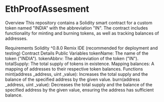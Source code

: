 # EthProofAssesment
Overview
This repository contains a Solidity smart contract for a custom token named "INDIA" with the abbreviation "IN". The contract includes functionality for minting and burning tokens, as well as tracking balances of addresses.

Requirements
Solidity ^0.8.0
Remix IDE (recommended for deployment and testing)
Contract Details
Public Variables
tokenName: The name of the token ("INDIA").
tokenAbbrv: The abbreviation of the token ("IN").
totalSupply: The total supply of tokens in existence.
Mapping
balances: A mapping of addresses to their respective token balances.
Functions
mint(address _address, uint _value): Increases the total supply and the balance of the specified address by the given value.
burn(address _address, uint _value): Decreases the total supply and the balance of the specified address by the given value, ensuring the address has sufficient balance.
